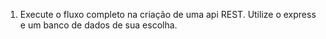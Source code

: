 1. Execute o fluxo completo na criação de uma api REST. Utilize o express e um banco de dados de sua escolha.